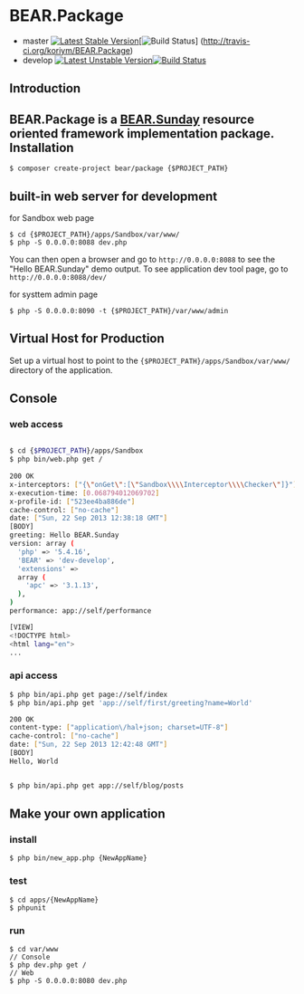 BEAR.Package
=============================

 * master  [![Latest Stable Version](https://poser.pugx.org/bear/package/v/stable.png)](https://packagist.org/packages/bear/package)[![Build Status](https://secure.travis-ci.org/koriym/BEAR.Package.png?branch=master)] (http://travis-ci.org/koriym/BEAR.Package)
 * develop [![Latest Unstable Version](https://poser.pugx.org/bear/package/v/unstable.png)](https://packagist.org/packages/bear/package)[![Build Status](https://secure.travis-ci.org/koriym/BEAR.Package.png?branch=develop)](http://travis-ci.org/koriym/BEAR.Package)

Introduction
------------
BEAR.Package is a [BEAR.Sunday](https://github.com/koriym/BEAR.Sunday) resource oriented framework implementation package.
Installation
------------

    $ composer create-project bear/package {$PROJECT_PATH}

built-in web server for development
------------------

for Sandbox web page

    $ cd {$PROJECT_PATH}/apps/Sandbox/var/www/
    $ php -S 0.0.0.0:8088 dev.php

You can then open a browser and go to `http://0.0.0.0:8088` to see the "Hello BEAR.Sunday" demo output. To see application dev tool page, go to `http://0.0.0.0:8088/dev/`

for systtem admin page

    $ php -S 0.0.0.0:8090 -t {$PROJECT_PATH}/var/www/admin

Virtual Host for Production
------------
Set up a virtual host to point to the `{$PROJECT_PATH}/apps/Sandbox/var/www/` directory of the application.

Console
-------

### web access
```bash

$ cd {$PROJECT_PATH}/apps/Sandbox
$ php bin/web.php get /
    
200 OK
x-interceptors: ["{\"onGet\":[\"Sandbox\\\\Interceptor\\\\Checker\"]}"]
x-execution-time: [0.068794012069702]
x-profile-id: ["523ee4ba886de"]
cache-control: ["no-cache"]
date: ["Sun, 22 Sep 2013 12:38:18 GMT"]
[BODY]
greeting: Hello BEAR.Sunday
version: array (
  'php' => '5.4.16',
  'BEAR' => 'dev-develop',
  'extensions' => 
  array (
    'apc' => '3.1.13',
  ),
)
performance: app://self/performance

[VIEW]
<!DOCTYPE html>
<html lang="en">
...
```


### api access

```bash
$ php bin/api.php get page://self/index
$ php bin/api.php get 'app://self/first/greeting?name=World'

200 OK
content-type: ["application\/hal+json; charset=UTF-8"]
cache-control: ["no-cache"]
date: ["Sun, 22 Sep 2013 12:42:48 GMT"]
[BODY]
Hello, World


$ php bin/api.php get app://self/blog/posts
```

Make your own application
----------------------------------
### install

    $ php bin/new_app.php {NewAppName}

### test

    $ cd apps/{NewAppName}
    $ phpunit

### run
    $ cd var/www
    // Console
    $ php dev.php get /
    // Web
    $ php -S 0.0.0.0:8080 dev.php
